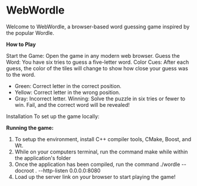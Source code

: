 # WebWordle
Welcome to WebWordle, a browser-based word guessing game inspired by the popular Wordle.

**How to Play**

Start the Game: Open the game in any modern web browser.
Guess the Word: You have six tries to guess a five-letter word.
Color Cues: After each guess, the color of the tiles will change to show how close your guess was to the word.

* Green: Correct letter in the correct position.
* Yellow: Correct letter in the wrong position.
* Gray: Incorrect letter.
Winning: Solve the puzzle in six tries or fewer to win. Fail, and the correct word will be revealed!

Installation
To set up the game locally:

**Running the game:**

1. To setup the environment, install C++ compiler tools, CMake, Boost, and Wt.
2. While on your computers terminal, run the command make while within the application's folder
3. Once the application has been compiled, run the command ./wordle --docroot . --http-listen 0.0.0.0:8080
4. Load up the server link on your browser to start playing the game!

